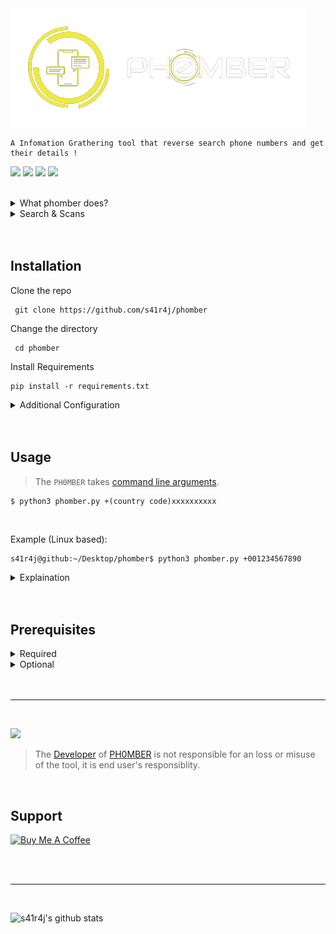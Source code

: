 <img src='/.images/Phomber_official_logo.png'>

```
A Infomation Grathering tool that reverse search phone numbers and get their details !
```

<a href='LICENSE'><img src="https://img.shields.io/badge/License-GNU%20General%20Public%20License%20v3.0-red.svg"></a>
<a href='https://www.python.org/'><img src="https://img.shields.io/badge/Language-Python 3-blue.svg"></a>
<a href='https://www.golang.org/'><img src="https://img.shields.io/badge/Language-Golang-brightgreen.svg"></a>
<a href='https://www.w3schools.in/ethical-hacking/information-gathering-techniques/'><img src="https://img.shields.io/badge/Etical Hacking-Infomation Grathering Tool-yellow.svg"></a>

         
<br>


<details>
<summary>What phomber does?</summary>
<br>
 
 - Phomber reverse searches given number online and retrieves all data available.
 - It is one of the best tools available for Infomation Grathering.
 
<br>
</details>

<details>
<summary>Search & Scans</summary>
<br>
 
 - Basic search
 - Advance search (Experimental)
 - Phoneinfoga scan (Comming soon)
 - Truecaller scan (Comming soon)
 
</details>

<br>
<br>

 ## Installation

 Clone the repo
  
 ```
  git clone https://github.com/s41r4j/phomber
 ```
 Change the directory
  
 ```
  cd phomber
 ```
 Install Requirements 
 
 ```
 pip install -r requirements.txt
 ```
<details>
<summary>Additional Configuration</summary>
<br>
 
 - There is a `config.py` file persent in `phomber` folder.
 - You need to enter required parameters and values (of parameters) as mentioned in '[*Additional Settings*](https://github.com/s41r4j/phomber/blob/main/.more/additional_config.md)'
 
</details>

<br>
<br>

## Usage

> The `PH0MBER` takes [command line arguments](https://www.google.com/search?q=Command+Line+Arguments).

```
$ python3 phomber.py +(country code)xxxxxxxxxx
```

<br>

Example (Linux based):
```
s41r4j@github:~/Desktop/phomber$ python3 phomber.py +001234567890
```

<details>
<summary>Explaination</summary>
<br>
         
- `python3 phomber.py` -  Running phomber script with python3
- `+001234567890` - Command line argument, the phone number you want to search.
<details>
<summary>Phone number breakdown / explained</summary>
<br>
 
 - `+00` is [country code](https://en.wikipedia.org/wiki/List_of_country_calling_codes), eg: +1 (Canada, US), +47 (Norway), +91 (India), +86 (China)
 - `1234567890` is the phone number without spaces, dashes & brackets
 
</details>
</details>



<br>
<br>

## Prerequisites

<details>
<summary>Required</summary>
<br>
         
- python3
- git
         
</details>

<details>
<summary>Optional</summary>
<br>

- OpenCage Account ([create a account here](https://opencagedata.com/users/sign_up)) , for Basic search.
- Truecaller Account ([create a account here](https://www.truecaller.com/auth/sign-in)) , for Truecaller scan.
- Golang  ([Go Programing Language](https://golang.org/)) , for Phoneinfoga scan.
     
</details>

<br>
<br>
<hr>
<br>

<a href=''><img src="https://img.shields.io/badge/Disclaimer-Please don't use this tool for unethical purposes-red.svg"></a>
> The [Developer](https://github.com/s41r4j/) of [PH0MBER](https://github.com/s41r4j/phomber/) is not responsible for an loss or misuse of the tool, it is end user's responsiblity.

<br>

## Support

<a href="https://www.buymeacoffee.com/S41R4J" target="_blank"><img src="https://cdn.buymeacoffee.com/buttons/arial-yellow.png" alt="Buy Me A Coffee" style="height: 50px !important;width: 50px !important;"></a>

<br>
<br>
<hr>
<br>

![s41r4j's github stats](https://github-readme-stats.vercel.app/api?username=s41r4j&show_icons=true&title_color=fff&icon_color=79ff97&text_color=9f9f9f&bg_color=151515)



